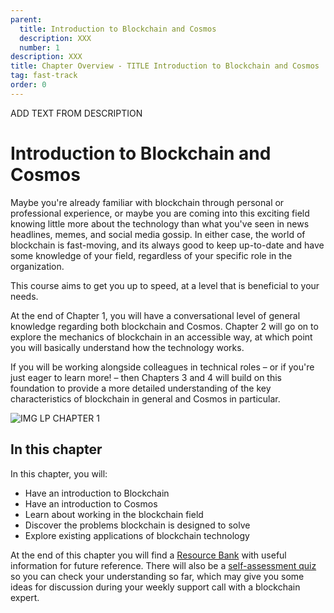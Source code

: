 ```yaml
---
parent:
  title: Introduction to Blockchain and Cosmos
  description: XXX
  number: 1
description: XXX
title: Chapter Overview - TITLE Introduction to Blockchain and Cosmos
tag: fast-track
order: 0
---
```


<div class="tm-overline tm-rf-1 tm-lh-title tm-medium tm-muted">ADD TEXT FROM DESCRIPTION</div>
<h1 class="mt-4 mb-6">Introduction to Blockchain and Cosmos</h1>

Maybe you're already familiar with blockchain through personal or professional experience, or maybe you are coming into this exciting field knowing little more about the technology than what you've seen in news headlines, memes, and social media gossip. In either case, the world of blockchain is fast-moving, and its always good to keep up-to-date and have some knowledge of your field, regardless of your specific role in the organization.

This course aims to get you up to speed, at a level that is beneficial to your needs.

At the end of Chapter 1, you will have a conversational level of general knowledge regarding both blockchain and Cosmos. Chapter 2 will go on to explore the mechanics of blockchain in an accessible way, at which point you will basically understand how the technology works.

If you will be working alongside colleagues in technical roles – or if you're just eager to learn more! – then Chapters 3 and 4 will build on this foundation to provide a more detailed understanding of the key characteristics of blockchain in general and Cosmos in particular.


![IMG LP CHAPTER 1]()

## In this chapter

<HighlightBox type="learning">

In this chapter, you will:

* Have an introduction to Blockchain
* Have an introduction to Cosmos
* Learn about working in the blockchain field
* Discover the problems blockchain is designed to solve
* Explore existing applications of blockchain technology


At the end of this chapter you will find a [Resource Bank](./6-resource-bank.md) with useful information for future reference. There will also be a [self-assessment quiz](./7-self-assessment.md) so you can check your understanding so far, which may give you some ideas for discussion during your weekly support call with a blockchain expert.

</HighlightBox>

<card-module/>
